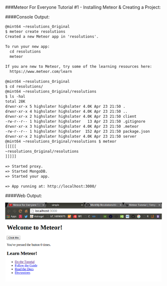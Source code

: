<!-- devLog -->
###Meteor For Everyone Tutorial #1 - Installing Meteor & Creating a Project:  


####Console Output:
```Console  
@mint64 ~resolutions_Original 
$ meteor create resolutions
Created a new Meteor app in 'resolutions'.    

To run your new app:                          
  cd resolutions                              
  meteor                                      
                                              
If you are new to Meteor, try some of the learning resources here:
  https://www.meteor.com/learn                
                                              
@mint64 ~resolutions_Original 
$ cd resolutions/
@mint64 ~resolutions_Original/resolutions 
$ ls -hal
total 28K
drwxr-xr-x 5 highslater highslater 4.0K Apr 23 21:50 .
drwxr-xr-x 4 highslater highslater 4.0K Apr 23 21:50 ..
drwxr-xr-x 2 highslater highslater 4.0K Apr 23 21:50 client
-rw-r--r-- 1 highslater highslater   13 Apr 23 21:50 .gitignore
drwxr-xr-x 3 highslater highslater 4.0K Apr 23 21:50 .meteor
-rw-r--r-- 1 highslater highslater  152 Apr 23 21:50 package.json
drwxr-xr-x 2 highslater highslater 4.0K Apr 23 21:50 server
@mint64 ~resolutions_Original/resolutions $ meteor
[[[[[                                         
~resolutions_Original/resolutions
]]]]]

=> Started proxy.                             
=> Started MongoDB.                           
=> Started your app.                          

=> App running at: http://localhost:3000/

```

####Web Output:  

![../resolutions/Images/Selection_001.png](../resolutions/Images/Selection_001.png)